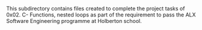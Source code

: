 This subdirectory contains files created to complete the project tasks of 0x02. C- Functions, nested loops as part of the requirement to pass the ALX Software Engineering programme at Holberton school.
